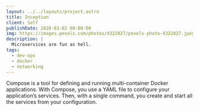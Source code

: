 ```yaml
---
layout: ../../layouts/project.astro
title: Inception
client: Self
publishDate: 2020-03-02 00:00:00
img: https://images.pexels.com/photos/4322027/pexels-photo-4322027.jpeg?auto=compress&cs=tinysrgb&dpr=2&h=750&w=1260
description: |
  Microservices are fun as hell.
tags:
  - dev-ops
  - docker
  - networking
---
```


Compose is a tool for defining and running multi-container Docker applications. With Compose, you use a YAML file to configure your application’s services. Then, with a single command, you create and start all the services from your configuration. 
